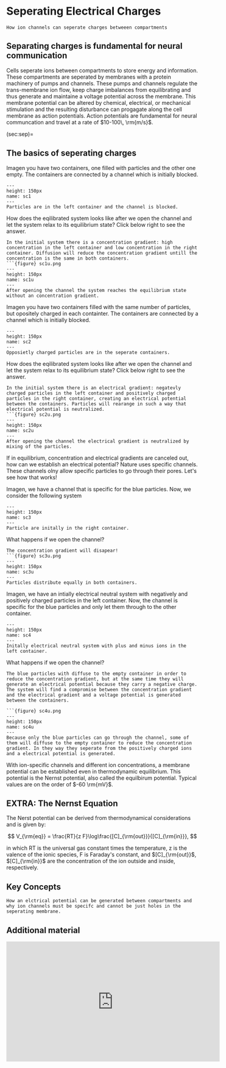# Seperating Electrical Charges

```{admonition} You will learn
How ion channels can seperate charges betweeen compartments
```
## Separating charges is fundamental for neural communication
Cells seperate ions between compartments to store energy and information. These compartments are seperated by membranes with a protein machinery of pumps and channels. These pumps and channels regulate the trans-membrane ion flow, keep charge imbalances from equilibrating and thus generate and maintaine a voltage potential across the membrane. This membrane potential can be altered by chemical, electrical, or mechanical stimulation and the resulting disturbance can progagate along the cell membrane as action potentials. Action potentials are fundamental for neural communcation and travel at a rate of $10-100\, \rm{m/s}$.

(sec:sep)=
## The basics of seperating charges

Imagen you have two containers, one filled with particles and the other one empty. The containers are connected by a channel which is initially blocked.

```{figure} sc1.png
---
height: 150px
name: sc1
---
Particles are in the left container and the channel is blocked.
```
How does the eqilibrated system looks like after we open the channel and let the system relax to its equilibrium state? Click below right to see the answer.
```{toggle}
In the initial system there is a concentration gradient: high concentration in the left container and low concentration in the right container. Diffusion will reduce the concentration gradient untill the concentration is the same in both containers. 
```{figure} sc1u.png
---
height: 150px
name: sc1u
---
After opening the channel the system reaches the equilibrium state without an concentration gradient.  
```

Imagen you have two containers filled with the same number of particles, but opositely charged in each containter. The containers are connected by a channel which is initially blocked.
```{figure} sc2.png
---
height: 150px
name: sc2
---
Opposietly charged particles are in the seperate containers.
```
How does the eqilibrated system looks like after we open the channel and let the system relax to its equilibrium state? Click below right to see the answer.
```{toggle}
In the initial system there is an electrical gradient: negatevly charged particles in the left container and positively charged particles in the right container, creating an electrical potential between the containers. Particles will rearange in such a way that electrical potential is neutralized.  
```{figure} sc2u.png
---
height: 150px
name: sc2u
---
After opening the channel the electrical gradient is neutralized by mixing of the particles.
```

If in equilibrium, concentration and electrical gradients are canceled out, how can we establish an electrical potential? Nature uses specific channels. These channels olny allow specific particles to go through their pores. Let's see how that works!

Imagen, we have a channel that is specific for the blue particles. Now, we consider the following system

```{figure} sc3.png
---
height: 150px
name: sc3
---
Particle are initally in the right container.
```
What happens if we open the channel?
```{toggle}
The concentration gradient will disapear!
```{figure} sc3u.png
---
height: 150px
name: sc3u
---
Particles distribute equally in both containers.
```

Imagen, we have an intially electrical neutral system with negatively and positively charged particles in the left container. Now, the channel is specific for the blue particles and only let them through to the other container.

```{figure} sc4.png
---
height: 150px
name: sc4
---
Initally electrical neutral system with plus and minus ions in the left container.
```
What happens if we open the channel?
```{toggle}
The blue particles with diffuse to the empty container in order to reduce the concentration gradient, but at the same time they will generate an electrical potential because they carry a negative charge. The system will find a compromise between the concentration gradient and the electrical gradient and a voltage potential is generated between the containers. 

```{figure} sc4u.png
---
height: 150px
name: sc4u
---
Because only the blue particles can go through the channel, some of them will diffuse to the empty container to reduce the concentration gradient. In they way they seperate from the positively charged ions and a electrical potential is generated.
```
With ion-specific channels and different ion concentrations, a membrane potential can be established even in thermodynamic equilibrium. This potential is the Nernst potential, also called the equilbirum potential. Typical values are on the order of $-60 \rm{mV}$.

## EXTRA: The Nernst Equation

The Nerst potential can be derived from thermodynamical considerations and is given by:

$$
V_{\rm{eq}} = \frac{RT}{z F}\log\frac{[C]_{\rm{out}}}{[C]_{\rm{in}}},
$$

in which RT is the universal gas constant times the temperature, z is the valence of the ionic species, F is Faraday's constant, and $[C]_{\rm{out}}$, $[C]_{\rm{in}}$ are the concentration of the ion outside and inside, respectively. 


## Key Concepts
```{admonition} Now, you should know
How an elctrical potential can be generated between compartments and why ion channels must be specifc and cannot be just holes in the seperating membrane.
```


## Additional material

<iframe width="560" height="315" src="https://www.youtube.com/embed/Ba02v7eoVWQ" frameborder="0" allow="accelerometer; autoplay; encrypted-media; gyroscope; picture-in-picture" allowfullscreen></iframe>

